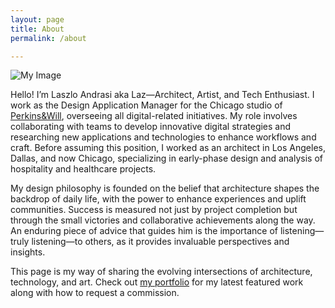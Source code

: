 ```yaml
---
layout: page
title: About
permalink: /about

---
```


![My Image](https://github.com/Laz-AP/thoughts/blob/d8d020007597f136daa4d72ae940023f34614d7f/assets/img/About_Author_WC.jpg)

Hello! I’m Laszlo Andrasi aka Laz—Architect, Artist, and Tech Enthusiast. I work as the 
Design Application Manager for the Chicago studio of [Perkins&Will](https://perkinswill.com/), 
overseeing all digital-related initiatives. My role involves collaborating 
with teams to develop innovative digital strategies and researching new 
applications and technologies to enhance workflows and craft. Before 
assuming this position, I worked as an architect in Los Angeles, Dallas, 
and now Chicago, specializing in early-phase design and analysis of 
hospitality and healthcare projects. 
 
My design philosophy is founded on the belief that architecture shapes 
the backdrop of daily life, with the power to enhance experiences and 
uplift communities. Success is measured not just by project completion but 
through the small victories and collaborative achievements along the way. An 
enduring piece of advice that guides him is the importance of listening—truly 
listening—to others, as it provides invaluable perspectives and insights.


This page is my way of sharing the evolving intersections of architecture, technology, and art. 
Check out [my portfolio](https://issuu.com/andrasi_design/docs/architects_palette_portfolio_summer24) 
for my latest featured work along with how to request a commission.
